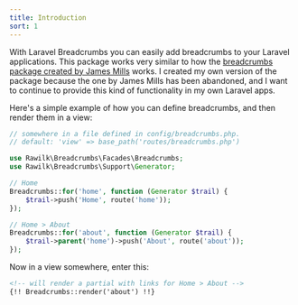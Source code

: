 ```yaml
---
title: Introduction
sort: 1
---
```


With Laravel Breadcrumbs you can easily add breadcrumbs to your Laravel applications. This package works very similar to how the
[breadcrumbs package created by James Mills](https://github.com/davejamesmiller/laravel-breadcrumbs) works. I created my own version
of the package because the one by James Mills has been abandoned, and I want to continue to provide this kind of functionality in my
own Laravel apps.

Here's a simple example of how you can define breadcrumbs, and then render them in a view:

```php
// somewhere in a file defined in config/breadcrumbs.php.
// default: 'view' => base_path('routes/breadcrumbs.php')

use Rawilk\Breadcrumbs\Facades\Breadcrumbs;
use Rawilk\Breadcrumbs\Support\Generator;

// Home
Breadcrumbs::for('home', function (Generator $trail) {
    $trail->push('Home', route('home'));
});

// Home > About
Breadcrumbs::for('about', function (Generator $trail) {
    $trail->parent('home')->push('About', route('about'));
});
```

Now in a view somewhere, enter this:

```html
<!-- will render a partial with links for Home > About -->
{!! Breadcrumbs::render('about') !!}
```
